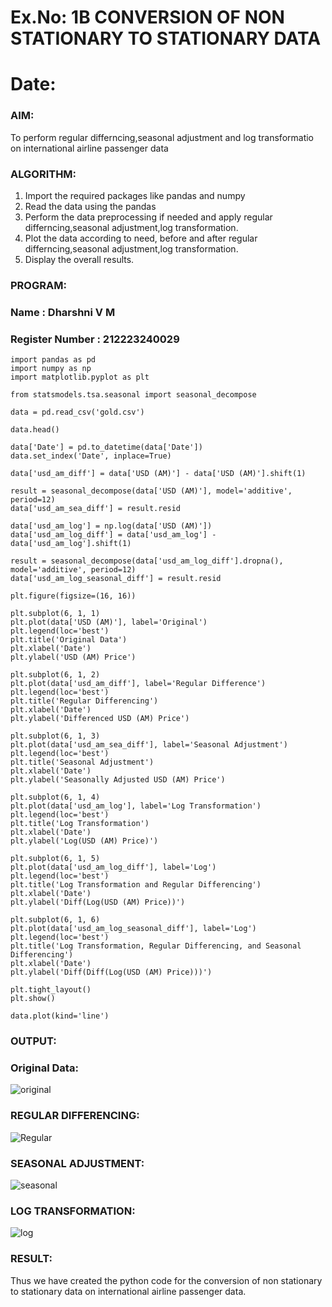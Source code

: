# Ex.No: 1B                     CONVERSION OF NON STATIONARY TO STATIONARY DATA
# Date: 

### AIM:
To perform regular differncing,seasonal adjustment and log transformatio on international airline passenger data
### ALGORITHM:
1. Import the required packages like pandas and numpy
2. Read the data using the pandas
3. Perform the data preprocessing if needed and apply regular differncing,seasonal adjustment,log transformation.
4. Plot the data according to need, before and after regular differncing,seasonal adjustment,log transformation.
5. Display the overall results.
### PROGRAM:
### Name : Dharshni V M
### Register Number : 212223240029
```
import pandas as pd
import numpy as np
import matplotlib.pyplot as plt

from statsmodels.tsa.seasonal import seasonal_decompose

data = pd.read_csv('gold.csv')

data.head()

data['Date'] = pd.to_datetime(data['Date'])
data.set_index('Date', inplace=True)

data['usd_am_diff'] = data['USD (AM)'] - data['USD (AM)'].shift(1)

result = seasonal_decompose(data['USD (AM)'], model='additive', period=12)
data['usd_am_sea_diff'] = result.resid

data['usd_am_log'] = np.log(data['USD (AM)'])
data['usd_am_log_diff'] = data['usd_am_log'] - data['usd_am_log'].shift(1)

result = seasonal_decompose(data['usd_am_log_diff'].dropna(), model='additive', period=12)
data['usd_am_log_seasonal_diff'] = result.resid

plt.figure(figsize=(16, 16))

plt.subplot(6, 1, 1)
plt.plot(data['USD (AM)'], label='Original')
plt.legend(loc='best')
plt.title('Original Data')
plt.xlabel('Date')
plt.ylabel('USD (AM) Price')

plt.subplot(6, 1, 2)
plt.plot(data['usd_am_diff'], label='Regular Difference')
plt.legend(loc='best')
plt.title('Regular Differencing')
plt.xlabel('Date')
plt.ylabel('Differenced USD (AM) Price')

plt.subplot(6, 1, 3)
plt.plot(data['usd_am_sea_diff'], label='Seasonal Adjustment')
plt.legend(loc='best')
plt.title('Seasonal Adjustment')
plt.xlabel('Date')
plt.ylabel('Seasonally Adjusted USD (AM) Price')

plt.subplot(6, 1, 4)
plt.plot(data['usd_am_log'], label='Log Transformation')
plt.legend(loc='best')
plt.title('Log Transformation')
plt.xlabel('Date')
plt.ylabel('Log(USD (AM) Price)')

plt.subplot(6, 1, 5)
plt.plot(data['usd_am_log_diff'], label='Log')
plt.legend(loc='best')
plt.title('Log Transformation and Regular Differencing')
plt.xlabel('Date')
plt.ylabel('Diff(Log(USD (AM) Price))')

plt.subplot(6, 1, 6)
plt.plot(data['usd_am_log_seasonal_diff'], label='Log')
plt.legend(loc='best')
plt.title('Log Transformation, Regular Differencing, and Seasonal Differencing')
plt.xlabel('Date')
plt.ylabel('Diff(Diff(Log(USD (AM) Price)))')

plt.tight_layout()
plt.show()

data.plot(kind='line')
```

### OUTPUT:
### Original Data:

![original](https://github.com/user-attachments/assets/3c0dd874-3f0b-4912-9036-993c1e539bfd)

### REGULAR DIFFERENCING:

![Regular](https://github.com/user-attachments/assets/1ba2596c-141e-40a6-b4b8-db12874d9e54)

### SEASONAL ADJUSTMENT:

![seasonal](https://github.com/user-attachments/assets/fdc3e7b4-acc8-4bf0-aff4-8534a579e32d)

### LOG TRANSFORMATION:

![log](https://github.com/user-attachments/assets/4c8e5bf0-0c2b-420e-bfe8-d2de958d5953)

### RESULT:
Thus we have created the python code for the conversion of non stationary to stationary data on international airline passenger
data.
